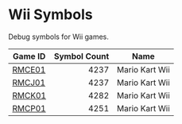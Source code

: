 # Wii Symbols

Debug symbols for Wii games.

|           Game ID            |Symbol Count|     Name      |
|------------------------------|-----------:|---------------|
|[RMCE01](./symbols/RMCE01.txt)|        4237|Mario Kart Wii |
|[RMCJ01](./symbols/RMCJ01.txt)|        4237|Mario Kart Wii |
|[RMCK01](./symbols/RMCK01.txt)|        4282|Mario Kart Wii |
|[RMCP01](./symbols/RMCP01.txt)|        4251|Mario Kart Wii |
